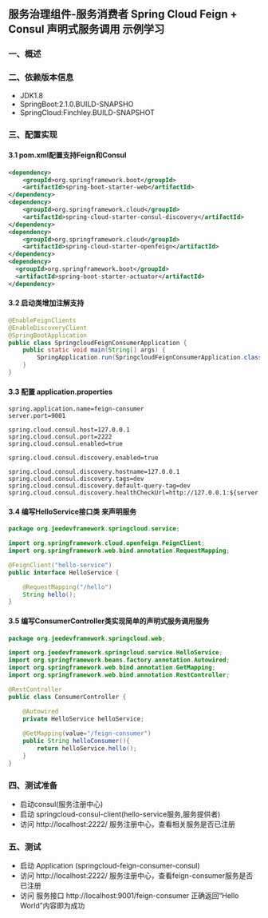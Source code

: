 ## 服务治理组件-服务消费者 Spring Cloud Feign + Consul 声明式服务调用  示例学习

### 一、概述

### 二、依赖版本信息
* JDK1.8
* SpringBoot:2.1.0.BUILD-SNAPSHO
* SpringCloud:Finchley.BUILD-SNAPSHOT

### 三、配置实现

#### 3.1 pom.xml配置支持Feign和Consul
```xml
<dependency>
	<groupId>org.springframework.boot</groupId>
	<artifactId>spring-boot-starter-web</artifactId>
</dependency>
<dependency>
	<groupId>org.springframework.cloud</groupId>
	<artifactId>spring-cloud-starter-consul-discovery</artifactId>
</dependency>
<dependency>
	<groupId>org.springframework.cloud</groupId>
	<artifactId>spring-cloud-starter-openfeign</artifactId>
</dependency>
<dependency>
  <groupId>org.springframework.boot</groupId>
  <artifactId>spring-boot-starter-actuator</artifactId>
</dependency>
```

#### 3.2 启动类增加注解支持
```java
@EnableFeignClients
@EnableDiscoveryClient
@SpringBootApplication
public class SpringcloudFeignConsumerApplication {
	public static void main(String[] args) {
		SpringApplication.run(SpringcloudFeignConsumerApplication.class, args);
	}
}
```

#### 3.3  配置 application.properties
```properties
spring.application.name=feign-consumer
server.port=9001

spring.cloud.consul.host=127.0.0.1
spring.cloud.consul.port=2222
spring.cloud.consul.enabled=true

spring.cloud.consul.discovery.enabled=true

spring.cloud.consul.discovery.hostname=127.0.0.1
spring.cloud.consul.discovery.tags=dev
spring.cloud.consul.discovery.default-query-tag=dev
spring.cloud.consul.discovery.healthCheckUrl=http://127.0.0.1:${server.port}/health
```

#### 3.4  编写HelloService接口类 来声明服务
```java
package org.jeedevframework.springcloud.service;

import org.springframework.cloud.openfeign.FeignClient;
import org.springframework.web.bind.annotation.RequestMapping;

@FeignClient("hello-service")
public interface HelloService {

	@RequestMapping("/hello")
	String hello();
}

```

#### 3.5  编写ConsumerController类实现简单的声明式服务调用服务
```java
package org.jeedevframework.springcloud.web;

import org.jeedevframework.springcloud.service.HelloService;
import org.springframework.beans.factory.annotation.Autowired;
import org.springframework.web.bind.annotation.GetMapping;
import org.springframework.web.bind.annotation.RestController;

@RestController
public class ConsumerController {

	@Autowired
	private HelloService helloService;
	
	@GetMapping(value="/feign-consumer")
	public String helloConsumer(){
		return helloService.hello();
	}
}

```

###  四、测试准备
* 启动consul(服务注册中心)
* 启动 springcloud-consul-client(hello-service服务,服务提供者)
* 访问 http://localhost:2222/ 服务注册中心，查看相关服务是否已注册

### 五、测试
* 启动 Application (springcloud-feign-consumer-consul)
* 访问 http://localhost:2222/ 服务注册中心，查看feign-consumer服务是否已注册
* 访问 服务接口 http://localhost:9001/feign-consumer 正确返回“Hello World”内容即为成功